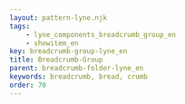 ```yaml
---
layout: pattern-lyne.njk
tags: 
    - lyne_components_breadcrumb_group_en
    - showitem_en
key: breadcrumb-group-lyne_en
title: Breadcrumb-Group
parent: breadcrumb-folder-lyne_en
keywords: breadcrumb, bread, crumb
order: 70
---
```

